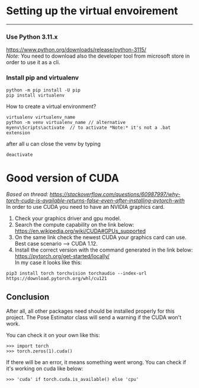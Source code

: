 
# Setting up the virtual envoirement
------
### Use Python 3.11.x
https://www.python.org/downloads/release/python-3115/
</br>*Note:* You need to download also the developer tool from microsoft store in order to use it as a cli.
### Install pip and virtualenv
```
python -m pip install -U pip
pip install virtualenv
```
How to create a virtual environment?
```
virtualenv virtualenv_name
python -m venv virtualenv_name // alternative
myenv\Scripts\activate  // to activate *Note:* it's not a .bat extension
```
after all u can close the venv by typing 
```
deactivate
```

# Good version of CUDA
*Based on thread: https://stackoverflow.com/questions/60987997/why-torch-cuda-is-available-returns-false-even-after-installing-pytorch-with*
</br>In order to use CUDA you need to have an NVIDIA graphics card.
1. Check your graphics driver and gpu model.
2. Search the compute capability on the link below:
https://en.wikipedia.org/wiki/CUDA#GPUs_supported
3. On the same link check the newest CUDA your graphics card can use.
</br>Best case scenario --> CUDA 1.12.
4. Install the correct version with the command generated in the link below:
</br>https://pytorch.org/get-started/locally/
</br>In my case it looks like this:
```
pip3 install torch torchvision torchaudio --index-url https://download.pytorch.org/whl/cu121
```

## Conclusion

After all, all other packages need should be installed properly for this project.
The Pose Estimator class will send a warning if the CUDA won't work.

You can check it on your own like this:
```
>>> import torch
>>> torch.zeros(1).cuda()
```
If there will be an error, it means something went wrong.
You can check if it's working on cuda like below:
```
>>> 'cuda' if torch.cuda.is_available() else 'cpu'
```
